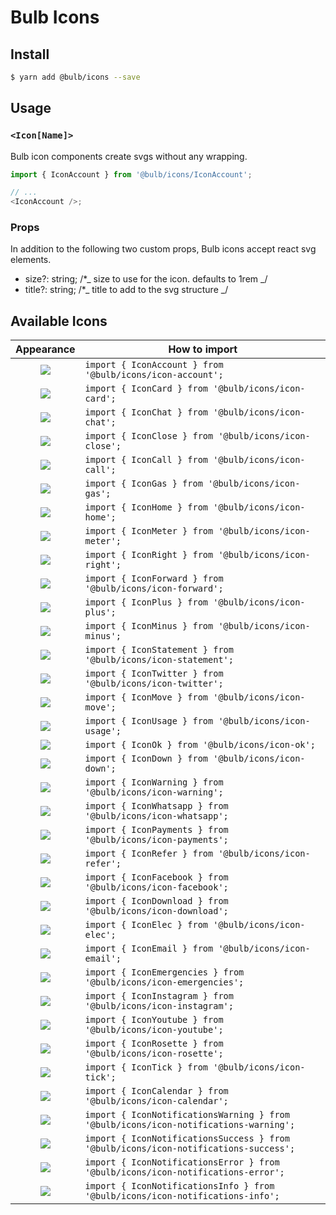 <!---
THIS FILE IS GENERATED. DO NOT EDIT IT.
-->

# Bulb Icons

## Install

```sh
$ yarn add @bulb/icons --save
```

## Usage

### `<Icon[Name]>`

Bulb icon components create svgs without any wrapping.

```ts
import { IconAccount } from '@bulb/icons/IconAccount';

// ...
<IconAccount />;
```

### Props

In addition to the following two custom props, Bulb icons accept react svg elements.

- size?: string; /\*_ size to use for the icon. defaults to 1rem _/
- title?: string; /\*_ title to add to the svg structure _/

## Available Icons


| Appearance | How to import |
|:----------:| ------------- |
| ![](./icon-account.svg) | `import { IconAccount } from '@bulb/icons/icon-account';` |
| ![](./icon-card.svg) | `import { IconCard } from '@bulb/icons/icon-card';` |
| ![](./icon-chat.svg) | `import { IconChat } from '@bulb/icons/icon-chat';` |
| ![](./icon-close.svg) | `import { IconClose } from '@bulb/icons/icon-close';` |
| ![](./icon-call.svg) | `import { IconCall } from '@bulb/icons/icon-call';` |
| ![](./icon-gas.svg) | `import { IconGas } from '@bulb/icons/icon-gas';` |
| ![](./icon-home.svg) | `import { IconHome } from '@bulb/icons/icon-home';` |
| ![](./icon-meter.svg) | `import { IconMeter } from '@bulb/icons/icon-meter';` |
| ![](./icon-right.svg) | `import { IconRight } from '@bulb/icons/icon-right';` |
| ![](./icon-forward.svg) | `import { IconForward } from '@bulb/icons/icon-forward';` |
| ![](./icon-plus.svg) | `import { IconPlus } from '@bulb/icons/icon-plus';` |
| ![](./icon-minus.svg) | `import { IconMinus } from '@bulb/icons/icon-minus';` |
| ![](./icon-statement.svg) | `import { IconStatement } from '@bulb/icons/icon-statement';` |
| ![](./icon-twitter.svg) | `import { IconTwitter } from '@bulb/icons/icon-twitter';` |
| ![](./icon-move.svg) | `import { IconMove } from '@bulb/icons/icon-move';` |
| ![](./icon-usage.svg) | `import { IconUsage } from '@bulb/icons/icon-usage';` |
| ![](./icon-ok.svg) | `import { IconOk } from '@bulb/icons/icon-ok';` |
| ![](./icon-down.svg) | `import { IconDown } from '@bulb/icons/icon-down';` |
| ![](./icon-warning.svg) | `import { IconWarning } from '@bulb/icons/icon-warning';` |
| ![](./icon-whatsapp.svg) | `import { IconWhatsapp } from '@bulb/icons/icon-whatsapp';` |
| ![](./icon-payments.svg) | `import { IconPayments } from '@bulb/icons/icon-payments';` |
| ![](./icon-refer.svg) | `import { IconRefer } from '@bulb/icons/icon-refer';` |
| ![](./icon-facebook.svg) | `import { IconFacebook } from '@bulb/icons/icon-facebook';` |
| ![](./icon-download.svg) | `import { IconDownload } from '@bulb/icons/icon-download';` |
| ![](./icon-elec.svg) | `import { IconElec } from '@bulb/icons/icon-elec';` |
| ![](./icon-email.svg) | `import { IconEmail } from '@bulb/icons/icon-email';` |
| ![](./icon-emergencies.svg) | `import { IconEmergencies } from '@bulb/icons/icon-emergencies';` |
| ![](./icon-instagram.svg) | `import { IconInstagram } from '@bulb/icons/icon-instagram';` |
| ![](./icon-youtube.svg) | `import { IconYoutube } from '@bulb/icons/icon-youtube';` |
| ![](./icon-rosette.svg) | `import { IconRosette } from '@bulb/icons/icon-rosette';` |
| ![](./icon-tick.svg) | `import { IconTick } from '@bulb/icons/icon-tick';` |
| ![](./icon-calendar.svg) | `import { IconCalendar } from '@bulb/icons/icon-calendar';` |
| ![](./icon-notifications-warning.svg) | `import { IconNotificationsWarning } from '@bulb/icons/icon-notifications-warning';` |
| ![](./icon-notifications-success.svg) | `import { IconNotificationsSuccess } from '@bulb/icons/icon-notifications-success';` |
| ![](./icon-notifications-error.svg) | `import { IconNotificationsError } from '@bulb/icons/icon-notifications-error';` |
| ![](./icon-notifications-info.svg) | `import { IconNotificationsInfo } from '@bulb/icons/icon-notifications-info';` |
